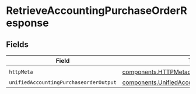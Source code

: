 # RetrieveAccountingPurchaseOrderResponse


## Fields

| Field                                                                                                              | Type                                                                                                               | Required                                                                                                           | Description                                                                                                        |
| ------------------------------------------------------------------------------------------------------------------ | ------------------------------------------------------------------------------------------------------------------ | ------------------------------------------------------------------------------------------------------------------ | ------------------------------------------------------------------------------------------------------------------ |
| `httpMeta`                                                                                                         | [components.HTTPMetadata](../../models/components/httpmetadata.md)                                                 | :heavy_check_mark:                                                                                                 | N/A                                                                                                                |
| `unifiedAccountingPurchaseorderOutput`                                                                             | [components.UnifiedAccountingPurchaseorderOutput](../../models/components/unifiedaccountingpurchaseorderoutput.md) | :heavy_minus_sign:                                                                                                 | N/A                                                                                                                |